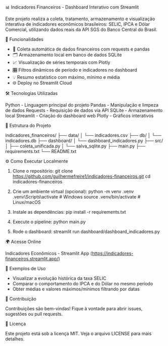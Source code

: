 
📊 Indicadores Financeiros - Dashboard Interativo com Streamlit

Este projeto realiza a coleta, tratamento, armazenamento e visualização interativa de indicadores econômicos brasileiros: SELIC, IPCA e Dólar Comercial, utilizando dados reais da API SGS do Banco Central do Brasil.

🚀 Funcionalidades

- 🔄 Coleta automática de dados financeiros com requests e pandas
- 🗂️ Armazenamento local em banco de dados SQLite
- 📈 Visualização de séries temporais com Plotly
- 🎛️ Filtros dinâmicos de período e indicadores no dashboard
- 💡 Resumo estatístico com máximo, mínimo e média
- 🌐 Deploy no Streamlit Cloud

🛠️ Tecnologias Utilizadas

Python     - Linguagem principal do projeto
Pandas     - Manipulação e limpeza de dados
Requests   - Requisição de dados via API
SQLite     - Armazenamento local
Streamlit  - Criação do dashboard web
Plotly     - Gráficos interativos

📁 Estrutura do Projeto

indicadores_financeiros/
├── data/
│   └── indicadores.csv
├── db/
│   └── indicadores.db
├── dashboard/
│   └── dashboard_indicadores.py
├── src/
│   ├── coleta_unificada.py
│   └── salva_sqlite.py
├── main.py
├── requirements.txt
└── README.txt

⚙️ Como Executar Localmente

1. Clone o repositório:
   git clone https://github.com/guilhermefreire1/indicadores-financeiros.git
   cd indicadores-financeiros

2. Crie um ambiente virtual (opcional):
   python -m venv .venv
   .venv\Scripts\activate  # Windows
   source .venv/bin/activate  # Linux/macOS

3. Instale as dependências:
   pip install -r requirements.txt

4. Execute o pipeline:
   python main.py

5. Rode o dashboard:
   streamlit run dashboard/dashboard_indicadores.py

🌍 Acesse Online

Indicadores Econômicos - Streamlit App (https://indicadores-financeiros.streamlit.app/)

📌 Exemplos de Uso

- Visualizar a evolução histórica da taxa SELIC
- Comparar o comportamento do IPCA e do Dólar no mesmo período
- Obter médias e valores máximos/mínimos filtrando por datas

🤝 Contribuição

Contribuições são bem-vindas! Fique à vontade para abrir issues, sugestões ou pull requests.

📄 Licença

Este projeto está sob a licença MIT. Veja o arquivo LICENSE para mais detalhes.
